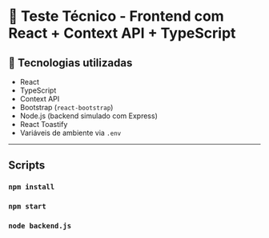# 🧪 Teste Técnico - Frontend com React + Context API + TypeScript

## 🔧 Tecnologias utilizadas

- React
- TypeScript
- Context API
- Bootstrap (`react-bootstrap`)
- Node.js (backend simulado com Express)
- React Toastify
- Variáveis de ambiente via `.env`

---

## Scripts

### `npm install`
### `npm start`
### `node backend.js`
